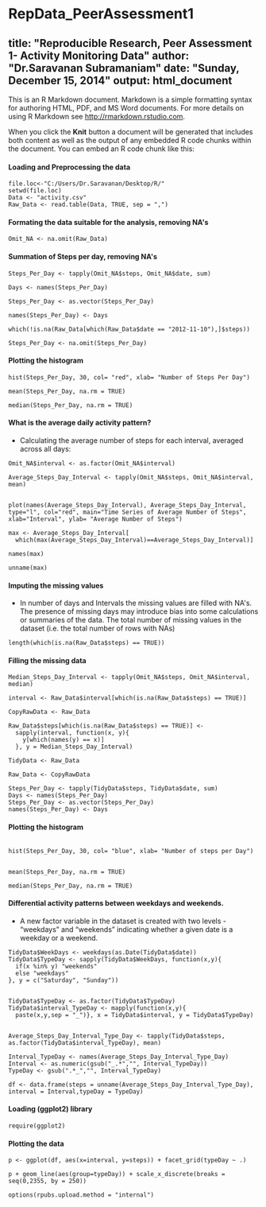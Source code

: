 RepData_PeerAssessment1
=======================
title: "Reproducible Research, Peer Assessment 1- Activity Monitoring Data"
author: "Dr.Saravanan Subramaniam"
date: "Sunday, December 15, 2014"
output: html_document
---

This is an R Markdown document. Markdown is a simple formatting syntax for authoring HTML, PDF, and MS Word documents. For more details on using R Markdown see <http://rmarkdown.rstudio.com>.

When you click the **Knit** button a document will be generated that includes both content as well as the output of any embedded R code chunks within the document. You can embed an R code chunk like this:

#### Loading and Preprocessing the data
```{r}
file.loc<-"C:/Users/Dr.Saravanan/Desktop/R/"
setwd(file.loc)
Data <- "activity.csv"
Raw_Data <- read.table(Data, TRUE, sep = ",")
```
#### Formating the data suitable for the analysis, removing NA's
```{r}
Omit_NA <- na.omit(Raw_Data)
```
#### Summation of Steps per day, removing NA's
```{r}
Steps_Per_Day <- tapply(Omit_NA$steps, Omit_NA$date, sum)
```
```{r}
Days <- names(Steps_Per_Day)
```
```{r}
Steps_Per_Day <- as.vector(Steps_Per_Day)
```
```{r}
names(Steps_Per_Day) <- Days
```
```{r}
which(!is.na(Raw_Data[which(Raw_Data$date == "2012-11-10"),]$steps))
```
```{r}
Steps_Per_Day <- na.omit(Steps_Per_Day)
```
#### Plotting the histogram
```{r}
hist(Steps_Per_Day, 30, col= "red", xlab= "Number of Steps Per Day")
```
```{r}
mean(Steps_Per_Day, na.rm = TRUE)
```
```{r}
median(Steps_Per_Day, na.rm = TRUE)
```
#### What is the average daily activity pattern?

* Calculating the average number of steps for each interval, averaged across all days:
```{r}
Omit_NA$interval <- as.factor(Omit_NA$interval)
```
```{r}
Average_Steps_Day_Interval <- tapply(Omit_NA$steps, Omit_NA$interval, mean)
```
```{r}

plot(names(Average_Steps_Day_Interval), Average_Steps_Day_Interval, type="l", col="red", main="Time Series of Average Number of Steps", xlab="Interval", ylab= "Average Number of Steps")
```
```{r}
max <- Average_Steps_Day_Interval[
  which(max(Average_Steps_Day_Interval)==Average_Steps_Day_Interval)]
```
```{r}
names(max)
```
```{r}
unname(max)
```
#### Imputing the missing values
* In number of days and Intervals the missing values are filled with NA's. The presence of missing days may introduce bias into some calculations or summaries of the data. 
The total number of missing values in the dataset (i.e. the total number of rows with NAs)
```{r}
length(which(is.na(Raw_Data$steps) == TRUE))
```
#### Filling the missing data
```{r}
Median_Steps_Day_Interval <- tapply(Omit_NA$steps, Omit_NA$interval, median)
```
```{r}
interval <- Raw_Data$interval[which(is.na(Raw_Data$steps) == TRUE)]
```
```{r}
CopyRawData <- Raw_Data
```
```{r}
Raw_Data$steps[which(is.na(Raw_Data$steps) == TRUE)] <-  
  sapply(interval, function(x, y){
    y[which(names(y) == x)]
  }, y = Median_Steps_Day_Interval)
```
```{r}
TidyData <- Raw_Data
```
```{r}
Raw_Data <- CopyRawData
```
```{r}
Steps_Per_Day <- tapply(TidyData$steps, TidyData$date, sum)
Days <- names(Steps_Per_Day)
Steps_Per_Day <- as.vector(Steps_Per_Day)
names(Steps_Per_Day) <- Days
```
#### Plotting the histogram
```{r}

hist(Steps_Per_Day, 30, col= "blue", xlab= "Number of steps per Day")
```
```{r}

mean(Steps_Per_Day, na.rm = TRUE)
```
```{r}
median(Steps_Per_Day, na.rm = TRUE)
```
#### Differential activity patterns between weekdays and weekends.
* A new factor variable in the dataset is created with two levels - “weekdays” and “weekends” indicating whether a given date is a weekday or a weekend.
```{r}
TidyData$WeekDays <- weekdays(as.Date(TidyData$date))
TidyData$TypeDay <- sapply(TidyData$WeekDays, function(x,y){
  if(x %in% y) "weekends"
  else "weekdays"
}, y = c("Saturday", "Sunday")) 
```
```{r}

TidyData$TypeDay <- as.factor(TidyData$TypeDay)
TidyData$interval_TypeDay <- mapply(function(x,y){
  paste(x,y,sep = "_")}, x = TidyData$interval, y = TidyData$TypeDay)
```
```{r}

Average_Steps_Day_Interval_Type_Day <- tapply(TidyData$steps, as.factor(TidyData$interval_TypeDay), mean)
```
```{r}
Interval_TypeDay <- names(Average_Steps_Day_Interval_Type_Day)
Interval <- as.numeric(gsub("_.*","", Interval_TypeDay))
TypeDay <- gsub(".*_","", Interval_TypeDay)
```
```{r}
df <- data.frame(steps = unname(Average_Steps_Day_Interval_Type_Day), interval = Interval,typeDay = TypeDay)
```
#### Loading (ggplot2) library
```{r}
require(ggplot2)
```
#### Plotting the data
```{r}
p <- ggplot(df, aes(x=interval, y=steps)) + facet_grid(typeDay ~ .)
```
```{r}
p + geom_line(aes(group=typeDay)) + scale_x_discrete(breaks = seq(0,2355, by = 250))
```
```{r}
options(rpubs.upload.method = "internal")
```

